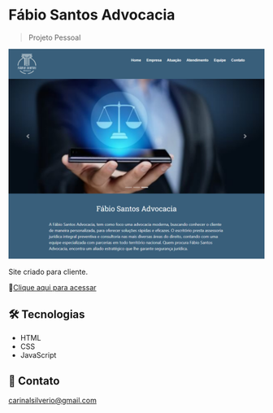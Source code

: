 # Fábio Santos Advocacia
>Projeto Pessoal


![preview](/github/preview.png)

Site criado para cliente.

🔗[Clique aqui para acessar](https://carinalsilverio.github.io/fabiosantosadvocacia/)


## 🛠️ Tecnologias
- HTML
- CSS
- JavaScript


## 📧 Contato
carinalsilverio@gmail.com
